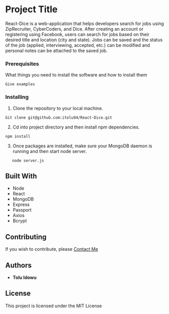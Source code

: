 # Project Title

React-Dice is a web-application that helps developers search for jobs using ZipRecruiter, CyberCoders, and Dice. After creating an account or registering using Facebook, users can search for jobs based on their desired title and location (city and state). Jobs can be saved and the status of the job (applied, interviewing, accepted, etc.) can be modified and personal notes can be attached to the saved job.    






### Prerequisites

What things you need to install the software and how to install them

```
Give examples
```

### Installing

1. Clone the repository to your local machine. 

```
Git clone git@github.com:itolu94/React-Dice.git
```



2. Cd into project directory and then install npm dependencies.
```
npm install
```
 
3. Once packages are installed, make sure your MongoDB daemon is running and then start node server.
```
   node server.js
   ```

## Built With

* Node
* React
* MongoDB
* Express
* Passport
* Axios
* Bcrypt

## Contributing

If you wish to contribute, please [Contact Me](mailto:itolu94@gmail.com?subject=React-Dice%20Contribution)

## Authors

* **Tolu Idowu** 

## License

This project is licensed under the MIT License 


